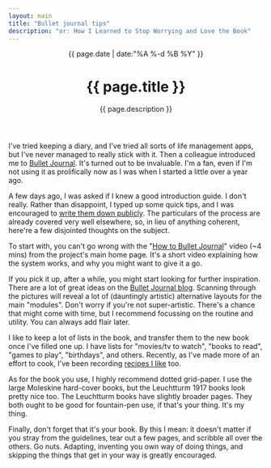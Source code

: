 ```yaml
---
layout: main
title: "Bullet journal tips"
description: "or: How I Learned to Stop Worrying and Love the Book"
---
```


<header class='post-title'>
    <span class='date'>
        {{ page.date | date:"%A %-d %B %Y" }}
    </span>
    <h1 class='title'>{{ page.title }}</h1>
    <p class='subtitle'>{{ page.description }}</p>
</header>

I've tried keeping a diary, and I've tried all sorts of life management apps,
but I've never managed to really stick with it. Then a colleague introduced me
to [Bullet Journal][bullet-journal]. It's turned out to be invaluable. I'm a
fan, even if I'm not using it as prolifically now as I was when I started a
little over a year ago.

A few days ago, I was asked if I knew a good introduction guide. I don't
really. Rather than disappoint, I typed up some quick tips, and I was
encouraged to [write them down publicly][write-more]. The particulars of the
process are already covered very well elsewhere, so, in lieu of anything
coherent, here're a few disjointed thoughts on the subject.

To start with, you can't go wrong with the "[How to Bullet Journal][how-to]"
video (~4 mins) from the project's main home page. It's a short video
explaining how the system works, and why you might want to give it a go.

If you pick it up, after a while, you might start looking for further
inspiration. There are a lot of great ideas on the [Bullet Journal blog][blog].
Scanning through the pictures will reveal a lot of (dauntingly artistic)
alternative layouts for the main "modules". Don't worry if you're not
super-artistic. There's a chance that might come with time, but I recommend
focussing on the routine and utility. You can always add flair later.

I like to keep a lot of lists in the book, and transfer them to the new book
once I've filled one up. I have lists for "movies/tv to watch", "books to
read", "games to play", "birthdays", and others. Recently, as I've made more of
an effort to cook, I've been recording [recipes I like][jambalaya] too.

As for the book you use, I highly recommend dotted grid-paper. I use the
large Moleskine hard-cover books, but the Leuchtturm 1917 books look pretty
nice too. The Leuchtturm books have slightly broader pages. They both ought to
be good for fountain-pen use, if that's your thing. It's my thing.

Finally, don't forget that it's your book. By this I mean: it doesn't matter if
you stray from the guidelines, tear out a few pages, and scribble all over the
others. Go nuts. Adapting, inventing you own way of doing things, and skipping
the things that get in your way is greatly encouraged.


[bullet-journal]: https://bulletjournal.com/
[how-to]: https://www.youtube.com/watch?v=fm15cmYU0IM
[blog]: https://bulletjournal.com/blog/
[write-more]: https://www.drmaciver.com/2014/07/you-should-write-more/
[jambalaya]: https://www.bbcgoodfood.com/recipes/1167651/chicken-and-chorizo-jambalaya
